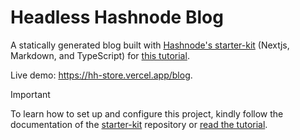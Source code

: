 # Headless Hashnode Blog

A statically generated blog built with [Hashnode's starter-kit](https://github.com/Hashnode/starter-kit) (Nextjs, Markdown, and TypeScript) for [this tutorial](https://hashnode.com/blog/integrating-hashnode-headless-cms-with-ecommerce-platforms-for-content-driven-commerce).

Live demo: <https://hh-store.vercel.app/blog>.

> [!IMPORTANT]  
>
> To learn how to set up and configure this project, kindly follow the documentation of the [starter-kit](https://github.com/Hashnode/starter-kit?tab=readme-ov-file#how-to-deploy) repository or [read the tutorial](#).
